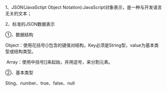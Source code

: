 1、JSON(JavaSctipt Object Notation):JavaScript对象表示，是一种与开发语言无关的文本；

2、标准的JSON数据表示

①、数据结构

​	Object：使用花括号{}包含的键值对结构，Key必须是String型，value为基本类型或结构类型。

​	Array：使用中括号[]来起始，并用逗号，来分割元素。

②、基本类型

Sting、number、true、false、null